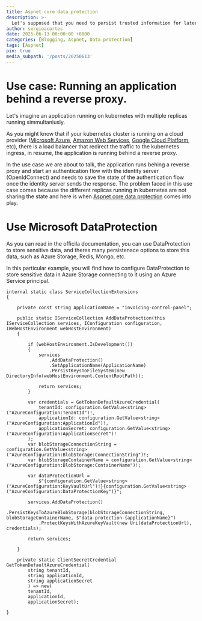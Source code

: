 ```yaml
---
title: Aspnet core data protection
description: >-
  Let's supposed that you need to persist trusted information for later retrieval, but you don't trust the persistence mechanism. In web terms, this might be written as I need to round-trip trusted state via an untrusted client.
author: sergioacortes
date: 2025-06-13 00:00:00 +0800
categories: [Blogging, Aspnet, Data protection]
tags: [Aspnet]
pin: true
media_subpath: '/posts/20250613'
---
```


# Use case: Running an application behind a reverse proxy.

Let's imagine an application running on kubernetes with multiple replicas running simmultaniusly. 

As you might know that if your kubernetes cluster is running on a cloud provider ([Microsoft Azure](https://portal.azure.com/), [Amazon Web Services](https://aws.amazon.com/es/), [Google Cloud Platform](http://cloud.google.com/), etc), there is a load balancer that redirect the traffic to the kubernetes ingress, in resume, the application is running behind a reverse proxy.

In the use case we are about to talk, the application runs behing a reverse proxy and start an authentication flow with the identity server (OpenIdConnect) and needs to save the state of the authentication flow once the identity server sends the response. The problem faced in this use case comes because the different replicas running in kubernetes are not sharing the state and here is when [Aspnet core data protection](https://learn.microsoft.com/en-us/aspnet/core/security/data-protection/introduction?view=aspnetcore-9.0) comes into play.

# Use Microsoft DataProtection

As you can read in the officila documentation, you can use DataProtection to store sensitive data, and theres many persistenace options to store this data, such as Azure Storage, Redis, Mongo, etc.

In this particular example, you will find how to configure DataProtection to store sensitive data in Azure Storage connecting to it using an Azure Service principal.

```
internal static class ServiceCollectionExtensions
{

    private const string ApplicationName = "invoicing-control-panel";
    
    public static IServiceCollection AddDataProtection(this IServiceCollection services, IConfiguration configuration, IWebHostEnvironment webHostEnvironment)
    {

        if (webHostEnvironment.IsDevelopment())
        {
            services
                .AddDataProtection()
                .SetApplicationName(ApplicationName)
                .PersistKeysToFileSystem(new DirectoryInfo(webHostEnvironment.ContentRootPath));

            return services;
        }

        var credentials = GetTokenDefaultAzureCredential(
            tenantId: configuration.GetValue<string>("AzureConfiguration:TenantId")!,
            applicationId: configuration.GetValue<string>("AzureConfiguration:ApplicationId")!,
            applicationSecret: configuration.GetValue<string>("AzureConfiguration:ApplicationSecret")!
        );
        var blobStorageConnectionString = configuration.GetValue<string>("AzureConfiguration:BlobStorage:ConnectionString")!;
        var blobStorageContainerName = configuration.GetValue<string>("AzureConfiguration:BlobStorage:ContainerName")!;

        var dataProtectionUrl =
            $"{configuration.GetValue<string>("AzureConfiguration:KeyVaultUrl")!}{configuration.GetValue<string>("AzureConfiguration:DataProtectionKey")}";

        services.AddDataProtection()
            .PersistKeysToAzureBlobStorage(blobStorageConnectionString, blobStorageContainerName, $"data-protection-{applicationName}")
            .ProtectKeysWithAzureKeyVault(new Uri(dataProtectionUrl), credentials);

        return services;

    }

    private static ClientSecretCredential GetTokenDefaultAzureCredential(
        string tenantId,
        string applicationId,
        string applicationSecret
        ) => new(
        tenantId,
        applicationId,
        applicationSecret);

}
```
 